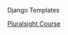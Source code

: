 Django Templates

[Pluralsight Course](https://app.pluralsight.com/library/courses/django-templates/table-of-contents)